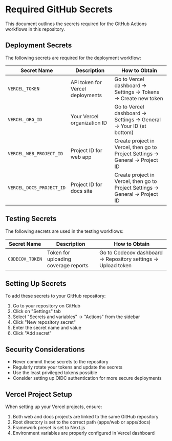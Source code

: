 # Required GitHub Secrets

This document outlines the secrets required for the GitHub Actions workflows in this repository.

## Deployment Secrets

The following secrets are required for the deployment workflow:

| Secret Name | Description | How to Obtain |
|-------------|-------------|---------------|
| `VERCEL_TOKEN` | API token for Vercel deployments | Go to Vercel dashboard → Settings → Tokens → Create new token |
| `VERCEL_ORG_ID` | Your Vercel organization ID | Go to Vercel dashboard → Settings → General → Your ID (at bottom) |
| `VERCEL_WEB_PROJECT_ID` | Project ID for web app | Create project in Vercel, then go to Project Settings → General → Project ID |
| `VERCEL_DOCS_PROJECT_ID` | Project ID for docs site | Create project in Vercel, then go to Project Settings → General → Project ID |

## Testing Secrets

The following secrets are used in the testing workflows:

| Secret Name | Description | How to Obtain |
|-------------|-------------|---------------|
| `CODECOV_TOKEN` | Token for uploading coverage reports | Go to Codecov dashboard → Repository settings → Upload token |

## Setting Up Secrets

To add these secrets to your GitHub repository:

1. Go to your repository on GitHub
2. Click on "Settings" tab
3. Select "Secrets and variables" → "Actions" from the sidebar
4. Click "New repository secret"
5. Enter the secret name and value
6. Click "Add secret"

## Security Considerations

- Never commit these secrets to the repository
- Regularly rotate your tokens and update the secrets
- Use the least privileged tokens possible
- Consider setting up OIDC authentication for more secure deployments

## Vercel Project Setup

When setting up your Vercel projects, ensure:

1. Both web and docs projects are linked to the same GitHub repository
2. Root directory is set to the correct path (apps/web or apps/docs)
3. Framework preset is set to Next.js
4. Environment variables are properly configured in Vercel dashboard